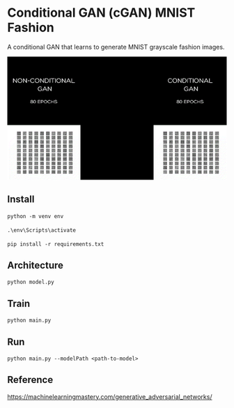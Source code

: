 # Conditional GAN (cGAN) MNIST Fashion
A conditional GAN that learns to generate MNIST grayscale fashion images.

 ![Training plots](training-plots.gif)

## Install

```
python -m venv env

.\env\Scripts\activate

pip install -r requirements.txt
```

## Architecture

```
python model.py
```

## Train

```
python main.py
```

## Run

```
python main.py --modelPath <path-to-model>
```

## Reference

https://machinelearningmastery.com/generative_adversarial_networks/

